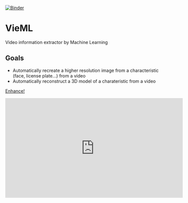 [![Binder](https://mybinder.org/badge_logo.svg)](https://mybinder.org/v2/gh/thomas-schillaci/VieML.git/master)

# VieML
Video information extractor by Machine Learning

## Goals
- Automatically recreate a higher resolution image from a characteristic (face, license plate...) from a video
- Automatically reconstruct a 3D model of a charateristic from a video



[Enhance!](https://www.youtube.com/watch?v=Vxq9yj2pVWk)

<iframe width="560" height="315" src="https://www.youtube.com/embed/Vxq9yj2pVWk" frameborder="0" allow="accelerometer; autoplay; encrypted-media; gyroscope; picture-in-picture" allowfullscreen></iframe>
